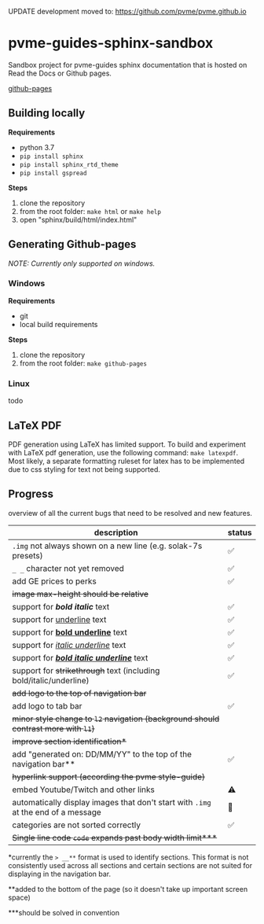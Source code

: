 UPDATE
development moved to: https://github.com/pvme/pvme.github.io

# pvme-guides-sphinx-sandbox
Sandbox project for pvme-guides sphinx documentation that is hosted on Read the Docs or Github pages.

[github-pages](https://towsti.github.io/pvme-guides-sphinx-sandbox/#)

## Building locally

**Requirements**

- python 3.7
- `pip install sphinx`
- `pip install sphinx_rtd_theme`
- `pip install gspread`

**Steps**

1. clone the repository
2. from the root folder: `make html` or `make help`
3. open "sphinx/build/html/index.html"

## Generating Github-pages

*NOTE: Currently only supported on windows.*

### Windows

**Requirements**

- git
- local build requirements

**Steps**

1. clone the repository
2. from the root folder: `make github-pages`

### Linux

todo

## LaTeX PDF

PDF generation using LaTeX has limited support. To build and experiment with LaTeX pdf generation, use the following command: `make latexpdf`. Most likely, a separate formatting ruleset for latex has to be implemented due to css styling for text not being supported. 

## Progress

overview of all the current bugs that need to be resolved and new features.

| description                                                  | status             |
| ------------------------------------------------------------ | ------------------ |
| `.img` not always shown on a new line (e.g. solak-7s presets) | :white_check_mark: |
| `_ _` character not yet removed                              | :white_check_mark: |
| add GE prices to perks                                       | :white_check_mark: |
| ~~image max-height should be relative~~                      |                    |
| support for ***bold italic*** text                           | :white_check_mark: |
| support for <u>underline</u> text                            | :white_check_mark: |
| support for <u>**bold underline**</u> text                   | :white_check_mark: |
| support for <u>*italic underline*</u> text                   | :white_check_mark: |
| support for <u>***bold italic underline***</u> text          | :white_check_mark: |
| support for ~~strikethrough~~ text (including bold/italic/underline) | :white_check_mark: |
| ~~add logo to the top of navigation bar~~                    |                    |
| add logo to tab bar                                          | :white_check_mark: |
| ~~minor style change to `l2` navigation (background should contrast more with `l1`)~~ |                    |
| ~~improve section identification*~~                          |                    |
| add "generated on: DD/MM/YY" to the top of the navigation bar** | :white_check_mark: |
| ~~hyperlink support (according the pvme style-guide)~~       |                    |
| embed Youtube/Twitch and other links                         | :warning:          |
| automatically display images that don't start with `.img` at the end of a message | :red_circle:       |
| categories are not sorted correctly                          | :white_check_mark: |
| ~~Single line code ``code`` expands past body width limit***~~ |                    |

*currently the `> __**` format is used to identify sections. This format is not consistently used across all sections and certain sections are not suited for displaying in the navigation bar.

**added to the bottom of the page (so it doesn't take up important screen space)

***should be solved in convention
